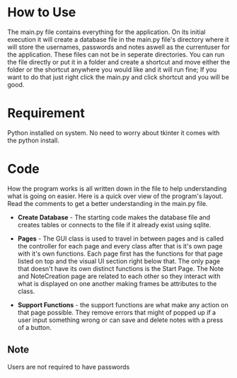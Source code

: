# How to Use
The main.py file contains everything for the application. On its initial execution it will create a database file in the main.py file's directory where it will store the usernames, passwords and notes aswell as the currentuser for the application. These files can not be in seperate directories. You can run the file directly or put it in a folder and create a shortcut and move either the folder or the shortcut anywhere you would like and it will run fine; If you want to do that just right click the main.py and click shortcut and you will be good.

# Requirement
Python installed on system. No need to worry about tkinter it comes with the python install.

# Code
How the program works is all written down in the file to help understanding what is going on easier. Here is a quick over view of the program's layout. Read the comments to get a better understanding in the main.py file.

- **Create Database** - The starting code makes the database file and creates tables or connects to the file if it already exist using sqlite.

- **Pages** - The GUI class is used to travel in between pages and is called the controller for each page and every class after that is it's own page with it's own functions. Each page first has the functions for that page listed on top and the visual UI section right below that. The only page that doesn't have its own distinct functions is the Start Page. The Note and NoteCreation page are related to each other so they interact with what is displayed on one another making frames be attributes to the class.

- **Support Functions** - the support functions are what make any action on that page possible. They remove errors that might of popped up if a user input something wrong or can save and delete notes with a press of a button.

## Note
Users are not required to have passwords

